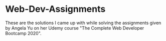 # Web-Dev-Assignments
These are the solutions I came up with while solving the assignments given by Angela Yu on her Udemy course "The Complete Web Developer Bootcamp 2020".
